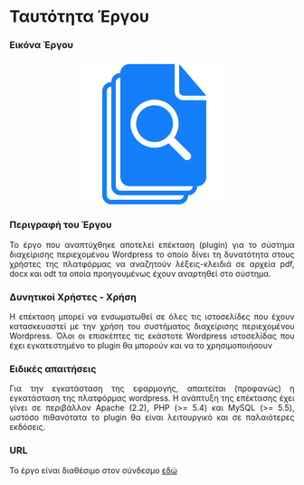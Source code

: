 # Ταυτότητα Έργου

### Εικόνα Έργου
<p align="center">
<img src="https://github.com/ellak-monades-aristeias/wp-file-search/blob/master/assets/icon-256x256.png"/>
</p>

### Περιγραφή του Έργου
<p align="justify">
Το έργο που αναπτύχθηκε αποτελεί επέκταση (plugin) για το σύστημα διαχείρισης περιεχομένου Wordpress το οποίο δίνει τη δυνατότητα στους χρήστες της πλατφόρμας να αναζητούν λέξεις-κλειδιά σε αρχεία pdf, docx και odt τα οποία προηγουμένως έχουν αναρτηθεί στο σύστημα. 
</p>

### Δυνητικοί Xρήστες - Xρήση
<p align="justify">
Η επέκταση μπορεί να ενσωματωθεί σε όλες τις ιστοσελίδες που έχουν  κατασκευαστεί με την χρήση του συστήματος διαχείρισης περιεχομένου Wordpress. Όλοι οι επισκέπτες τις εκάστοτε  Wordpress ιστοσελίδας που έχει εγκατεστημένο το plugin θα μπορούν και να το χρησιμοποιήσουν</p>

### Ειδικές απαιτήσεις
<p align="justify">
Για την εγκατάσταση της εφαρμογής, απαιτείται (προφανώς) η εγκατάσταση της πλατφόρμας wordpress. H ανάπτυξη της επέκτασης έχει γίνει σε περιβάλλον Apache (2.2), PHP (>= 5.4) και MySQL (>= 5.5), ωστόσο πιθανότατα το plugin θα είναι λειτουργικό και σε παλαιότερες εκδόσεις.
</p>

### URL
Το έργο είναι διαθέσιμο στον σύνδεσμο [εδώ](https://github.com/ellak-monades-aristeias/wp-file-search)

